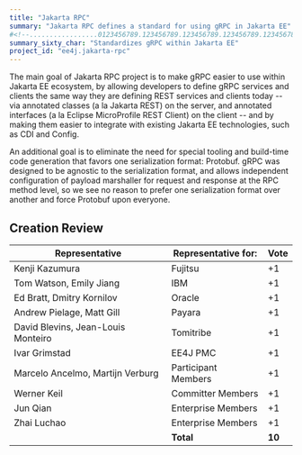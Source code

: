 ```yaml
---
title: "Jakarta RPC"
summary: "Jakarta RPC defines a standard for using gRPC in Jakarta EE"
#<!--.................0123456789.123456789.123456789.123456789.123456789.123456789-->
summary_sixty_char: "Standardizes gRPC within Jakarta EE"
project_id: "ee4j.jakarta-rpc"
---
```


The main goal of Jakarta RPC project is to make gRPC easier to use within Jakarta EE ecosystem, by allowing developers to define gRPC services and clients the same way they are defining REST services and clients today -- via annotated classes (a la Jakarta REST) on the server, and annotated interfaces (a la Eclipse MicroProfile REST Client) on the client -- and by making them easier to integrate with existing Jakarta EE technologies, such as CDI and Config.

An additional goal is to eliminate the need for special tooling and build-time code generation that favors one serialization format: Protobuf. gRPC was designed to be agnostic to the serialization format, and allows independent configuration of payload marshaller for request and response at the RPC method level, so we see no reason to prefer one serialization format over another and force Protobuf upon everyone.

## Creation Review

| Representative                                 | Representative for: | Vote   |
|------------------------------------------------|---------------------|--------|
| Kenji Kazumura                                 | Fujitsu             |    +1  |
| Tom Watson, Emily Jiang                        | IBM                 |    +1  |
| Ed Bratt, Dmitry Kornilov                      | Oracle              |    +1  |
| Andrew Pielage, Matt Gill                      | Payara              |    +1  |
| David Blevins, Jean-Louis Monteiro             | Tomitribe           |    +1  |
| Ivar Grimstad                                  | EE4J PMC            |    +1  |
| Marcelo Ancelmo, Martijn Verburg               | Participant Members |    +1  |
| Werner Keil                                    | Committer Members   |    +1  |
| Jun Qian                                       | Enterprise Members  |    +1  |
| Zhai Luchao                                    | Enterprise Members  |    +1  |
|                                                | **Total**           | **10** |